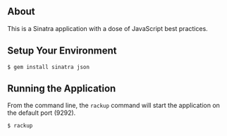 ## About

This is a Sinatra application with a dose of JavaScript best practices.

## Setup Your Environment

```
$ gem install sinatra json
```

## Running the Application

From the command line, the `rackup` command will start the application on the default port (9292).

```
$ rackup
```
